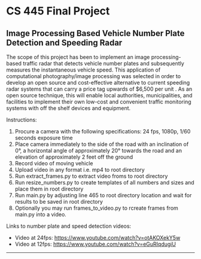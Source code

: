 # CS 445 Final Project
## Image Processing Based Vehicle Number Plate Detection and Speeding Radar

The scope of this project has been to implement an image processing-based traffic radar that detects vehicle number plates and subsequently measures the instantaneous vehicle speed. This application of computational photography/image processing was selected in order to develop an open source and cost-effective alternative to current speeding radar systems that can carry a price tag upwards of $6,500 per unit . As an open source technique, this will enable local authorities, municipalities, and facilities to implement their own low-cost and convenient traffic monitoring systems with off the shelf devices and equipment.

Instructions:

1. Procure a camera with the following specifications: 24 fps, 1080p, 1/60 seconds exposure time
2. Place camera immediately to the side of the road with an inclination of 0°, a horizontal angle 
   of approximately 20° towards the road and an elevation of approximately 2 feet off the ground
3. Record video of moving vehicle 
4. Upload video in any format i.e. mp4 to root directory
5. Run extract_frames.py to extract video froms to root directory
6. Run resize_numbers.py to create templates of all numbers and sizes and place them in root
   directory
7. Run main.py by adjusting line 465 to root directory location and wait for results to be saved
   in root directory
8. Optionally you may run frames_to_video.py to rcreate frames from main.py into a video.


Links to number plate and speed detection videos:

-	Video at 24fps: https://www.youtube.com/watch?v=otAKOXekY5w
-	Video at 12fps: https://www.youtube.com/watch?v=eGuRIqdugiU

--------------------------------------------------------------------------------------------------
